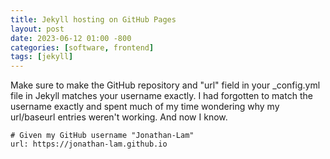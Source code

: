 ```yaml
---
title: Jekyll hosting on GitHub Pages
layout: post
date: 2023-06-12 01:00 -800
categories: [software, frontend]
tags: [jekyll]
---
```

Make sure to make the GitHub repository and "url" field in your _config.yml file in Jekyll matches your username exactly. I had forgotten to match the username exactly and spent much of my time wondering why my url/baseurl entries weren't working. And now I know.

```
# Given my GitHub username "Jonathan-Lam"
url: https://jonathan-lam.github.io
```
